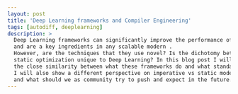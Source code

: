 ```yaml
---
layout: post
title: 'Deep Learning frameworks and Compiler Engineering'
tags: [autodiff, deeplearning]
description: >
  Deep Learning frameworks can significantly improve the performance of Machine Learning models
  and are a key ingredients in any scalable modern .
  However, are the techniques that they use novel? Is the dichotomy between imperative and
  static optimization unique to Deep Learning? In this blog post I will discuss
  the close similarity between what these frameworks do and what standard compilers do.
  I will also show a different perspective on imperative vs static model compilation
  and what should we as community try to push and expect in the future.
---
```

